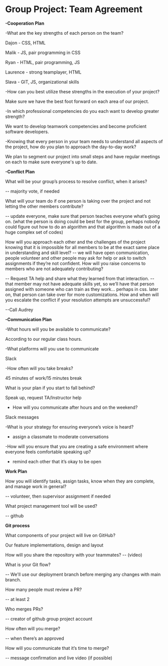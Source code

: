 # Group Project: Team Agreement


**-Cooperation Plan**

-What are the key strengths of each person on the team?

Dajon - CSS, HTML

Malik - JS, pair programming in CSS

Ryan - HTML, pair programming, JS

Laurence - strong teamplayer, HTML

Slava - GIT, JS, organizational skills


-How can you best utilize these strengths in the execution of your project?

Make sure we have the best foot forward on each area of our project.


-In which professional competencies do you each want to develop greater strength?

We want to develop teamwork competencies and become proficient software developers. 

-Knowing that every person in your team needs to understand all aspects of the project, how do you plan to approach the day-to-day work?

We plan to segment our project into small steps and have regular meetings on each to make sure everyone's up to date.



**-Conflict Plan**


What will be your group’s process to resolve conflict, when it arises?

-- majority vote, if needed

What will your team do if one person is taking over the project and not letting the other members contribute?

-- update everyone, make sure that person teaches everyone what’s going on. (what the person is doing could be best for the group, perhaps nobody could figure out how to do an algorithm and that algorithm is made out of a huge complex set of codes)

How will you approach each other and the challenges of the project knowing that it is impossible for all members to be at the exact same place in understanding and skill level?
-- we will have open communication, people volunteer and other people may ask for help or ask to switch assignments if they’re not confident.
How will you raise concerns to members who are not adequately contributing?

-- Request TA help and share what they learned from that interaction.
-- that member may not have adequate skills yet, so we’ll have that person assigned with someone who can train as they work… perhaps in css. later on, that person can take over for more customizations.
How and when will you escalate the conflict if your resolution attempts are unsuccessful?

--Call Audrey

**-Communication Plan**

-What hours will you be available to communicate?

According to our regular class hours.

-What platforms will you use to communicate

Slack

-How often will you take breaks?

45 minutes of work/15 minutes break

What is your plan if you start to fall behind?

Speak up, request TA/Instructor help

- How will you communicate after hours and on the weekend?

Slack messages

-What is your strategy for ensuring everyone’s voice is heard?

- assign a classmate to moderate conversations

-How will you ensure that you are creating a safe environment where everyone feels comfortable speaking up?

- remind each other that it’s okay to be open


**Work Plan**

How you will identify tasks, assign tasks, know when they are complete, and manage work in general?

-- volunteer, then supervisor assignment if needed

What project management tool will be used?

-- github


**Git process**

What components of your project will live on GitHub?

Our feature implementations, design and layout

How will you share the repository with your teammates?
-- (video)

What is your Git flow?

-- We'll use our deployment branch before merging any changes with main branch.

How many people must review a PR?

-- at least 2

Who merges PRs?

-- creator of github group project account

How often will you merge?

-- when there’s an approved

How will you communicate that it’s time to merge?

-- message confirmation and live video (if possible)
